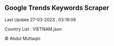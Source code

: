 

## Google Trends Keywords Scraper 
 
Last Update 27-03-2023 , 03:19:08

Country List :
VIETNAM.json



© Abdul Muttaqin 
